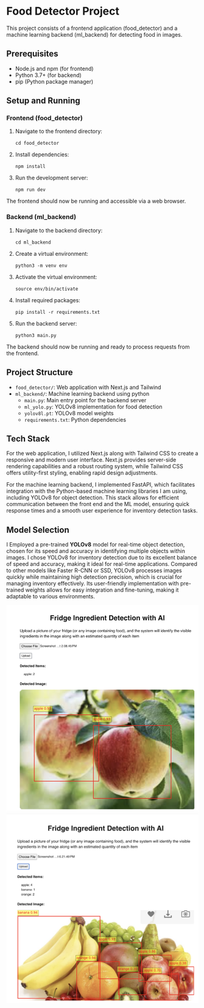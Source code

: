 # Food Detector Project

This project consists of a frontend application (food_detector) and a machine learning backend (ml_backend) for detecting food in images.

## Prerequisites

- Node.js and npm (for frontend)
- Python 3.7+ (for backend)
- pip (Python package manager)

## Setup and Running

### Frontend (food_detector)

1. Navigate to the frontend directory:

   ```
   cd food_detector
   ```

2. Install dependencies:

   ```
   npm install
   ```

3. Run the development server:
   ```
   npm run dev
   ```

The frontend should now be running and accessible via a web browser.

### Backend (ml_backend)

1. Navigate to the backend directory:

   ```
   cd ml_backend
   ```

2. Create a virtual environment:

   ```
   python3 -m venv env
   ```

3. Activate the virtual environment:

   ```
   source env/bin/activate
   ```

4. Install required packages:

   ```
   pip install -r requirements.txt
   ```

5. Run the backend server:
   ```
   python3 main.py
   ```

The backend should now be running and ready to process requests from the frontend.

## Project Structure

- `food_detector/`: Web application with Next.js and Tailwind
- `ml_backend/`: Machine learning backend using python
  - `main.py`: Main entry point for the backend server
  - `ml_yolo.py`: YOLOv8 implementation for food detection
  - `yolov8l.pt`: YOLOv8 model weights
  - `requirements.txt`: Python dependencies

## Tech Stack
For the web application, I utilized Next.js along with Tailwind CSS to create a responsive and modern user interface. Next.js provides server-side rendering capabilities and a robust routing system, while Tailwind CSS offers utility-first styling, enabling rapid design adjustments. 

For the machine learning backend, I implemented FastAPI, which facilitates integration with the Python-based machine learning libraries I am using, including YOLOv8 for object detection. This stack allows for efficient communication between the front end and the ML model, ensuring quick response times and a smooth user experience for inventory detection tasks.


## Model Selection
I Employed a pre-trained **YOLOv8** model for real-time object detection, chosen for its speed and accuracy in identifying multiple objects within images. I chose YOLOv8 for inventory detection due to its excellent balance of speed and accuracy, making it ideal for real-time applications. Compared to other models like Faster R-CNN or SSD, YOLOv8 processes images quickly while maintaining high detection precision, which is crucial for managing inventory effectively. Its user-friendly implementation with pre-trained weights allows for easy integration and fine-tuning, making it adaptable to various environments.

![alt text](demo-img-2.png)
![alt text](demo-img-1.png)
